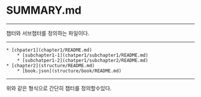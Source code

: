 # SUMMARY.md
***

챕터와 서브챕터를 정의하는 파일이다.


***
    * [chpater1](chapter1/README.md)
        * [subchapter1-1](chatper1/subchapter1/README.md)
        * [subchatper1-2](chatper1/subchapter2/README.md)
    * [chapter2](structure/README.md)
        * [book.json](structure/book/README.md)
        
***

위와 같은 형식으로 간단히 챕터를 정의할수있다.